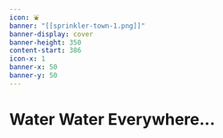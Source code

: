 ```yaml
---
icon: ⛲
banner: "[[sprinkler-town-1.png]]"
banner-display: cover
banner-height: 350
content-start: 386
icon-x: 1
banner-x: 50
banner-y: 50
---
```


# Water Water Everywhere...